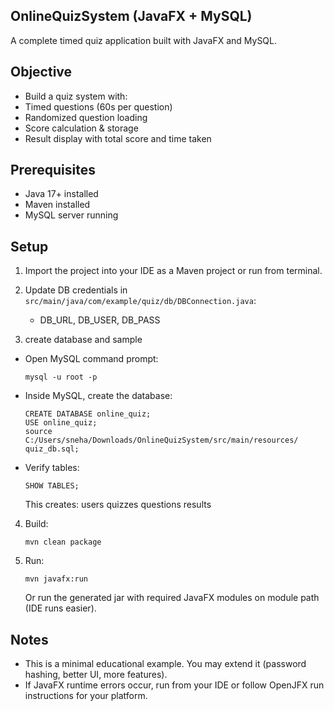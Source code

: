 ## OnlineQuizSystem (JavaFX + MySQL)
A complete timed quiz application built with JavaFX and MySQL.

## Objective
- Build a quiz system with:
- Timed questions (60s per question)
- Randomized question loading
- Score calculation & storage
- Result display with total score and time taken

## Prerequisites
- Java 17+ installed
- Maven installed
- MySQL server running

## Setup
1. Import the project into your IDE as a Maven project or run from terminal.

2. Update DB credentials in `src/main/java/com/example/quiz/db/DBConnection.java`:
   - DB_URL, DB_USER, DB_PASS

3. create database and sample
-  Open MySQL command prompt:
  
       mysql -u root -p 
-  Inside MySQL, create the database:
  
       CREATE DATABASE online_quiz;
       USE online_quiz;
       source C:/Users/sneha/Downloads/OnlineQuizSystem/src/main/resources/  quiz_db.sql;
-  Verify tables:

       SHOW TABLES;
    This creates:
    users
    quizzes
    questions
    results
   
4. Build:

       mvn clean package
   
5. Run:
   
       mvn javafx:run
   
   Or run the generated jar with required JavaFX modules on module path (IDE runs easier).

## Notes
- This is a minimal educational example. You may extend it (password hashing, better UI, more features).
- If JavaFX runtime errors occur, run from your IDE or follow OpenJFX run instructions for your platform.


